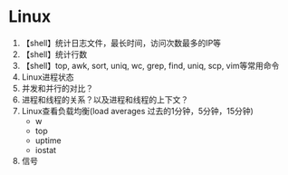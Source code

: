 # Linux
1. 【shell】统计日志文件，最长时间，访问次数最多的IP等
2. 【shell】统计行数
3. 【shell】top, awk, sort, uniq, wc, grep, find, uniq, scp, vim等常用命令
4. Linux进程状态
5. 并发和并行的对比？
6. 进程和线程的关系？以及进程和线程的上下文？
7. Linux查看负载均衡(load averages 过去的1分钟，5分钟，15分钟)
    - w
    - top
    - uptime
    - iostat
8. 信号